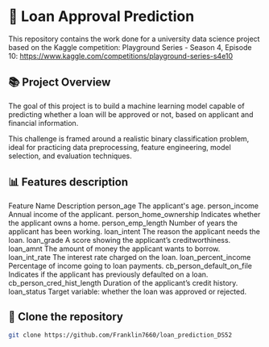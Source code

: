 # 🏦  Loan Approval Prediction
This repository contains the work done for a university data science project based on the Kaggle competition: Playground Series - Season 4, Episode 10: https://www.kaggle.com/competitions/playground-series-s4e10

## 📚 Project Overview
The goal of this project is to build a machine learning model capable of predicting whether a loan will be approved or not, based on applicant and financial information.

This challenge is framed around a realistic binary classification problem, ideal for practicing data preprocessing, feature engineering, model selection, and evaluation techniques.

## 📊 Features description
Feature Name	Description
person_age	The applicant's age.
person_income	Annual income of the applicant.
person_home_ownership	Indicates whether the applicant owns a home.
person_emp_length	Number of years the applicant has been working.
loan_intent	The reason the applicant needs the loan.
loan_grade	A score showing the applicant’s creditworthiness.
loan_amnt	The amount of money the applicant wants to borrow.
loan_int_rate	The interest rate charged on the loan.
loan_percent_income	Percentage of income going to loan payments.
cb_person_default_on_file	Indicates if the applicant has previously defaulted on a loan.
cb_person_cred_hist_length	Duration of the applicant’s credit history.
loan_status	Target variable: whether the loan was approved or rejected.

## 🚀 Clone the repository

```bash
git clone https://github.com/Franklin7660/loan_prediction_DS52
